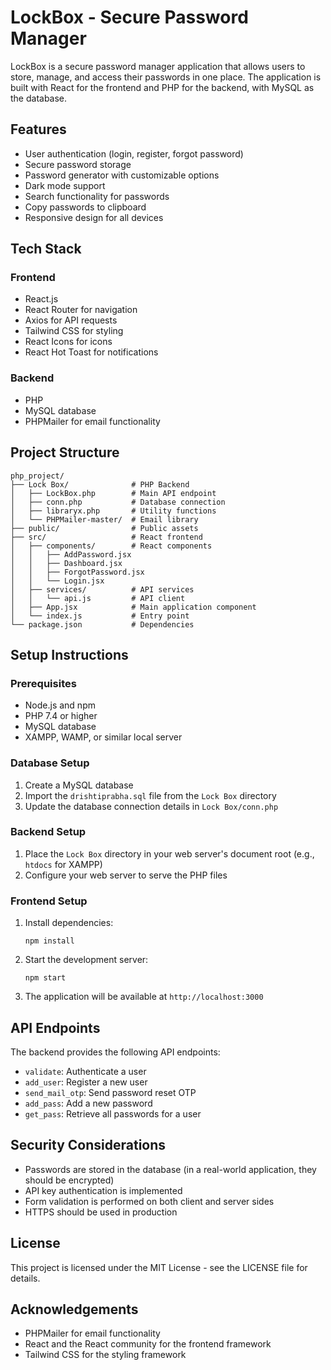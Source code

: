 # LockBox - Secure Password Manager

LockBox is a secure password manager application that allows users to store, manage, and access their passwords in one place. The application is built with React for the frontend and PHP for the backend, with MySQL as the database.

## Features

- User authentication (login, register, forgot password)
- Secure password storage
- Password generator with customizable options
- Dark mode support
- Search functionality for passwords
- Copy passwords to clipboard
- Responsive design for all devices

## Tech Stack

### Frontend
- React.js
- React Router for navigation
- Axios for API requests
- Tailwind CSS for styling
- React Icons for icons
- React Hot Toast for notifications

### Backend
- PHP
- MySQL database
- PHPMailer for email functionality

## Project Structure

```
php_project/
├── Lock Box/              # PHP Backend
│   ├── LockBox.php        # Main API endpoint
│   ├── conn.php           # Database connection
│   ├── libraryx.php       # Utility functions
│   └── PHPMailer-master/  # Email library
├── public/                # Public assets
├── src/                   # React frontend
│   ├── components/        # React components
│   │   ├── AddPassword.jsx
│   │   ├── Dashboard.jsx
│   │   ├── ForgotPassword.jsx
│   │   └── Login.jsx
│   ├── services/          # API services
│   │   └── api.js         # API client
│   ├── App.jsx            # Main application component
│   └── index.js           # Entry point
└── package.json           # Dependencies
```

## Setup Instructions

### Prerequisites
- Node.js and npm
- PHP 7.4 or higher
- MySQL database
- XAMPP, WAMP, or similar local server

### Database Setup
1. Create a MySQL database
2. Import the `drishtiprabha.sql` file from the `Lock Box` directory
3. Update the database connection details in `Lock Box/conn.php`

### Backend Setup
1. Place the `Lock Box` directory in your web server's document root (e.g., `htdocs` for XAMPP)
2. Configure your web server to serve the PHP files

### Frontend Setup
1. Install dependencies:
   ```
   npm install
   ```
2. Start the development server:
   ```
   npm start
   ```
3. The application will be available at `http://localhost:3000`

## API Endpoints

The backend provides the following API endpoints:

- `validate`: Authenticate a user
- `add_user`: Register a new user
- `send_mail_otp`: Send password reset OTP
- `add_pass`: Add a new password
- `get_pass`: Retrieve all passwords for a user

## Security Considerations

- Passwords are stored in the database (in a real-world application, they should be encrypted)
- API key authentication is implemented
- Form validation is performed on both client and server sides
- HTTPS should be used in production

## License

This project is licensed under the MIT License - see the LICENSE file for details.

## Acknowledgements

- PHPMailer for email functionality
- React and the React community for the frontend framework
- Tailwind CSS for the styling framework 